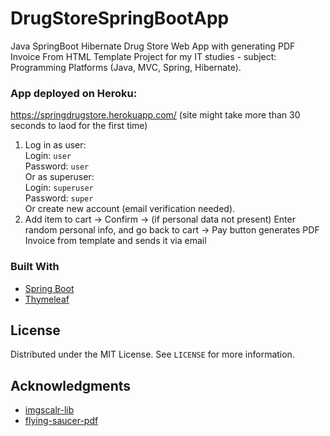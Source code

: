 # DrugStoreSpringBootApp
Java SpringBoot Hibernate Drug Store Web App with generating PDF Invoice From HTML Template
Project for my IT studies - subject: Programming Platforms (Java, MVC, Spring, Hibernate).

 ### App deployed on Heroku:
 https://springdrugstore.herokuapp.com/ (site might take more than 30 seconds to laod for the first time)
 1. Log in as user:\
  Login: `user`\
  Password: `user`\
  Or as superuser:\
  Login: `superuser`\
  Password: `super`\
  Or create new account (email verification needed).
  2. Add item to cart -> Confirm -> (if personal data not present) Enter random personal info, and go back to cart -> Pay button generates PDF Invoice from template and sends it via email

### Built With
* [Spring Boot](https://spring.io/projects/spring-boot)
* [Thymeleaf](https://www.thymeleaf.org/)

<!-- LICENSE -->
## License

Distributed under the MIT License. See `LICENSE` for more information.

<!-- ACKNOWLEDGMENTS -->
## Acknowledgments

* [imgscalr-lib](https://mvnrepository.com/artifact/org.imgscalr/imgscalr-lib/4.2)
* [flying-saucer-pdf](https://github.com/flyingsaucerproject/flyingsaucer)
